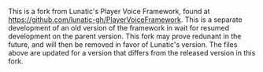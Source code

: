 This is a fork from Lunatic's Player Voice Framework, found at https://github.com/lunatic-gh/PlayerVoiceFramework. This is a separate development of an old version of the framework in wait for resumed development on the parent version. This fork may prove redunant in the future, and will then be removed in favor of Lunatic's version.
The files above are updated for a version that differs from the released version in this fork.
